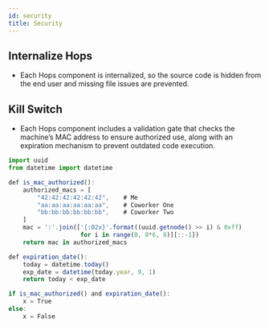 ```yaml
---
id: security
title: Security
---
```


## Internalize Hops

- Each Hops component is internalized, so the source code is hidden from the end user and missing file issues are prevented.
## Kill Switch

- Each Hops component includes a validation gate that checks the machine’s MAC address to ensure authorized use, along with an expiration mechanism to prevent outdated code execution.

```jsx title="check_mac_adress"
import uuid
from datetime import datetime

def is_mac_authorized():
    authorized_macs = [
        "42:42:42:42:42:42",    # Me
        "aa:aa:aa:aa:aa:aa",    # Coworker One
        "bb:bb:bb:bb:bb:bb",    # Coworker Two
    ]
    mac = ':'.join(['{:02x}'.format((uuid.getnode() >> i) & 0xff)
                    for i in range(0, 8*6, 8)][::-1])
    return mac in authorized_macs

def expiration_date():
    today = datetime.today()
    exp_date = datetime(today.year, 9, 1)
    return today < exp_date 

if is_mac_authorized() and expiration_date():
    x = True
else:
    x = False
```

